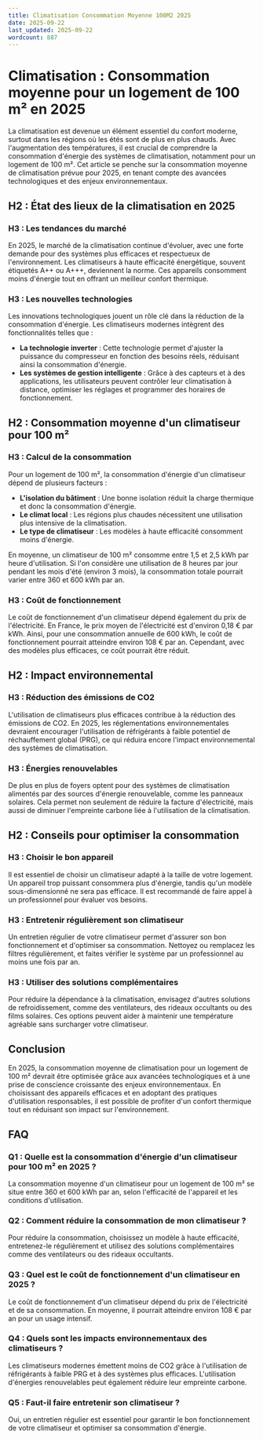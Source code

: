 ```yaml
---
title: Climatisation Consommation Moyenne 100M2 2025
date: 2025-09-22
last_updated: 2025-09-22
wordcount: 887
---
```


# Climatisation : Consommation moyenne pour un logement de 100 m² en 2025

La climatisation est devenue un élément essentiel du confort moderne, surtout dans les régions où les étés sont de plus en plus chauds. Avec l'augmentation des températures, il est crucial de comprendre la consommation d'énergie des systèmes de climatisation, notamment pour un logement de 100 m². Cet article se penche sur la consommation moyenne de climatisation prévue pour 2025, en tenant compte des avancées technologiques et des enjeux environnementaux.

## H2 : État des lieux de la climatisation en 2025

### H3 : Les tendances du marché

En 2025, le marché de la climatisation continue d'évoluer, avec une forte demande pour des systèmes plus efficaces et respectueux de l'environnement. Les climatiseurs à haute efficacité énergétique, souvent étiquetés A++ ou A+++, deviennent la norme. Ces appareils consomment moins d'énergie tout en offrant un meilleur confort thermique.

### H3 : Les nouvelles technologies

Les innovations technologiques jouent un rôle clé dans la réduction de la consommation d'énergie. Les climatiseurs modernes intègrent des fonctionnalités telles que :

- **La technologie inverter** : Cette technologie permet d'ajuster la puissance du compresseur en fonction des besoins réels, réduisant ainsi la consommation d'énergie.
- **Les systèmes de gestion intelligente** : Grâce à des capteurs et à des applications, les utilisateurs peuvent contrôler leur climatisation à distance, optimiser les réglages et programmer des horaires de fonctionnement.

## H2 : Consommation moyenne d'un climatiseur pour 100 m²

### H3 : Calcul de la consommation

Pour un logement de 100 m², la consommation d'énergie d'un climatiseur dépend de plusieurs facteurs :

- **L'isolation du bâtiment** : Une bonne isolation réduit la charge thermique et donc la consommation d'énergie.
- **Le climat local** : Les régions plus chaudes nécessitent une utilisation plus intensive de la climatisation.
- **Le type de climatiseur** : Les modèles à haute efficacité consomment moins d'énergie.

En moyenne, un climatiseur de 100 m² consomme entre 1,5 et 2,5 kWh par heure d'utilisation. Si l'on considère une utilisation de 8 heures par jour pendant les mois d'été (environ 3 mois), la consommation totale pourrait varier entre 360 et 600 kWh par an.

### H3 : Coût de fonctionnement

Le coût de fonctionnement d'un climatiseur dépend également du prix de l'électricité. En France, le prix moyen de l'électricité est d'environ 0,18 € par kWh. Ainsi, pour une consommation annuelle de 600 kWh, le coût de fonctionnement pourrait atteindre environ 108 € par an. Cependant, avec des modèles plus efficaces, ce coût pourrait être réduit.

## H2 : Impact environnemental

### H3 : Réduction des émissions de CO2

L'utilisation de climatiseurs plus efficaces contribue à la réduction des émissions de CO2. En 2025, les réglementations environnementales devraient encourager l'utilisation de réfrigérants à faible potentiel de réchauffement global (PRG), ce qui réduira encore l'impact environnemental des systèmes de climatisation.

### H3 : Énergies renouvelables

De plus en plus de foyers optent pour des systèmes de climatisation alimentés par des sources d'énergie renouvelable, comme les panneaux solaires. Cela permet non seulement de réduire la facture d'électricité, mais aussi de diminuer l'empreinte carbone liée à l'utilisation de la climatisation.

## H2 : Conseils pour optimiser la consommation

### H3 : Choisir le bon appareil

Il est essentiel de choisir un climatiseur adapté à la taille de votre logement. Un appareil trop puissant consommera plus d'énergie, tandis qu'un modèle sous-dimensionné ne sera pas efficace. Il est recommandé de faire appel à un professionnel pour évaluer vos besoins.

### H3 : Entretenir régulièrement son climatiseur

Un entretien régulier de votre climatiseur permet d'assurer son bon fonctionnement et d'optimiser sa consommation. Nettoyez ou remplacez les filtres régulièrement, et faites vérifier le système par un professionnel au moins une fois par an.

### H3 : Utiliser des solutions complémentaires

Pour réduire la dépendance à la climatisation, envisagez d'autres solutions de refroidissement, comme des ventilateurs, des rideaux occultants ou des films solaires. Ces options peuvent aider à maintenir une température agréable sans surcharger votre climatiseur.

## Conclusion

En 2025, la consommation moyenne de climatisation pour un logement de 100 m² devrait être optimisée grâce aux avancées technologiques et à une prise de conscience croissante des enjeux environnementaux. En choisissant des appareils efficaces et en adoptant des pratiques d'utilisation responsables, il est possible de profiter d'un confort thermique tout en réduisant son impact sur l'environnement.

## FAQ

### Q1 : Quelle est la consommation d'énergie d'un climatiseur pour 100 m² en 2025 ?

La consommation moyenne d'un climatiseur pour un logement de 100 m² se situe entre 360 et 600 kWh par an, selon l'efficacité de l'appareil et les conditions d'utilisation.

### Q2 : Comment réduire la consommation de mon climatiseur ?

Pour réduire la consommation, choisissez un modèle à haute efficacité, entretenez-le régulièrement et utilisez des solutions complémentaires comme des ventilateurs ou des rideaux occultants.

### Q3 : Quel est le coût de fonctionnement d'un climatiseur en 2025 ?

Le coût de fonctionnement d'un climatiseur dépend du prix de l'électricité et de sa consommation. En moyenne, il pourrait atteindre environ 108 € par an pour un usage intensif.

### Q4 : Quels sont les impacts environnementaux des climatiseurs ?

Les climatiseurs modernes émettent moins de CO2 grâce à l'utilisation de réfrigérants à faible PRG et à des systèmes plus efficaces. L'utilisation d'énergies renouvelables peut également réduire leur empreinte carbone.

### Q5 : Faut-il faire entretenir son climatiseur ?

Oui, un entretien régulier est essentiel pour garantir le bon fonctionnement de votre climatiseur et optimiser sa consommation d'énergie.